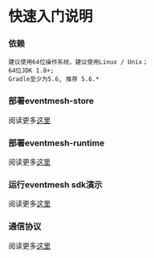 # 快速入门说明

### 依赖

```
建议使用64位操作系统，建议使用Linux / Unix；
64位JDK 1.8+;
Gradle至少为5.6, 推荐 5.6.*
```

### 部署eventmesh-store

阅读更多[这里](eventmesh-store-quickstart.md)

### 部署eventmesh-runtime

阅读更多[这里](eventmesh-runtime-quickstart.md)

### 运行eventmesh sdk演示

阅读更多[这里](eventmesh-sdk-java-quickstart.md)

### 通信协议

阅读更多[这里](eventmesh-runtime-protocol.zh-CN.md)